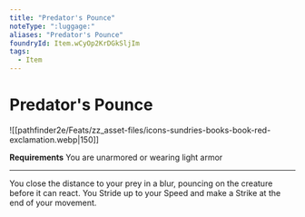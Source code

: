 ```yaml
---
title: "Predator's Pounce"
noteType: ":luggage:"
aliases: "Predator's Pounce"
foundryId: Item.wCyOp2KrDGkSljIm
tags:
  - Item
---
```


# Predator's Pounce
![[pathfinder2e/Feats/zz_asset-files/icons-sundries-books-book-red-exclamation.webp|150]]

**Requirements** You are unarmored or wearing light armor

* * *

You close the distance to your prey in a blur, pouncing on the creature before it can react. You Stride up to your Speed and make a Strike at the end of your movement.
